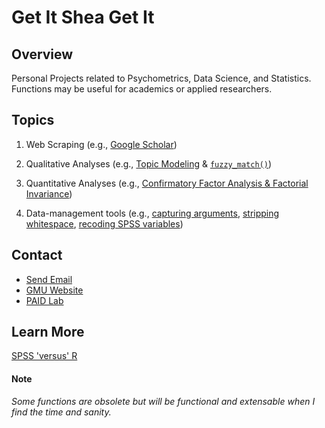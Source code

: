 # Get It Shea Get It


## Overview
Personal Projects related to Psychometrics, Data Science, and Statistics. Functions may be useful for academics or applied researchers.

## Topics
1. Web Scraping (e.g., [Google Scholar](https://raw.githubusercontent.com/Shea-Fyffe/GitItSheaGitIt/master/R/scraping_scholar_functions.R))

1. Qualitative Analyses (e.g., [Topic Modeling](https://raw.githubusercontent.com/Shea-Fyffe/GitItSheaGitIt/master/examples/topic_models_example.R) & [`fuzzy_match()`](https://raw.githubusercontent.com/Shea-Fyffe/GitItSheaGitIt/master/R/grad_cafe_functions.R))

1. Quantitative Analyses (e.g., [Confirmatory Factor Analysis & Factorial Invariance](https://raw.githubusercontent.com/Shea-Fyffe/GitItSheaGitIt/master/R/measurement_invariance_functions.R))

1. Data-management tools (e.g., [capturing arguments](https://raw.githubusercontent.com/Shea-Fyffe/GitItSheaGitIt/master/R/argument_validator_functions.R), [stripping whitespace](https://raw.githubusercontent.com/Shea-Fyffe/GitItSheaGitIt/master/R/text_functions.R), [recoding SPSS variables](https://raw.githubusercontent.com/Shea-Fyffe/GitItSheaGitIt/master/R/spss_functions.R))

## Contact
* [Send Email](shea.fyffe@gmail.com)
* [GMU Website](https://psychology.gmu.edu/people/sfyffe)
* [PAID Lab](https://sites.google.com/view/paid-lab/home)

## Learn More

[SPSS 'versus' R](https://drive.google.com/file/d/0B_eHxiBl_mO0NFlQS0RnMHhqYXFPWWo5SkZ2WUU4aUIxQnVr/view?usp=sharing)

#### Note

*Some functions are obsolete but will be functional and extensable when I find the time and sanity.*